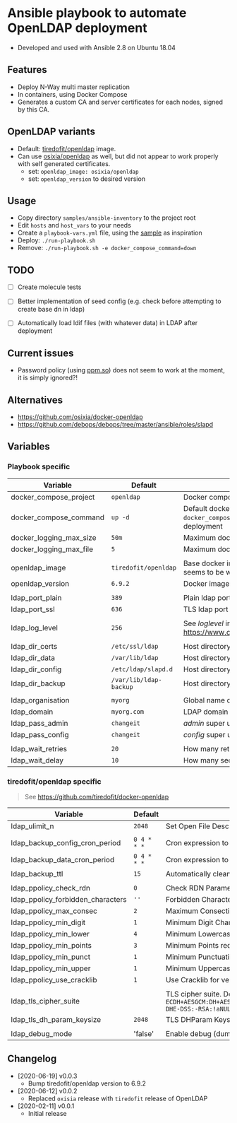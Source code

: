 # Ansible playbook to automate OpenLDAP deployment

- Developed and used with Ansible 2.8 on Ubuntu 18.04


## Features
- Deploy N-Way multi master replication
- In containers, using Docker Compose
- Generates a custom CA and server certificates for each nodes, signed by this CA.


## OpenLDAP variants
- Default: [tiredofit/openldap](https://hub.docker.com/r/tiredofit/openldap) image.
- Can use [osixia/openldap](https://hub.docker.com/r/osixia/openldap) as well, but did not appear to work properly with self generated certificates.
    - set: `openldap_image: osixia/openldap`
    - set: `openldap_version` to desired version


## Usage
- Copy directory `samples/ansible-inventory` to the project root
- Edit `hosts` and `host_vars` to your needs
- Create a `playbook-vars.yml` file, using the [sample](samples/playbook-vars.yml) as inspiration
- Deploy: `./run-playbook.sh`
- Remove: `./run-playbook.sh -e docker_compose_command=down`


## TODO
- [ ] Create molecule tests
- [ ] Better implementation of seed config (e.g. check before attempting to create base dn in ldap)
- [ ] Automatically load ldif files (with whatever data) in LDAP after deployment


## Current issues
- Password policy (using [ppm.so](https://github.com/ltb-project/ppm)) does not seem to work at the moment, it is simply ignored?!


## Alternatives
- https://github.com/osixia/docker-openldap
- https://github.com/debops/debops/tree/master/ansible/roles/slapd


## Variables
### Playbook specific

| Variable                          | Default                | Description                                                                                           |
|-----------------------------------|------------------------|-------------------------------------------------------------------------------------------------------|
| docker_compose_project            | `openldap`             | Docker compose project name (docker-compose -p)                                                       |
| docker_compose_command            | `up -d`                | Default docker-compose command. Use `-e docker_compose_command=down` for example to remove deployment |
| docker_logging_max_size           | `50m`                  | Maximum docker log file size                                                                          |
| docker_logging_max_file           | `5`                    | Maximum docker log files before recycling                                                             |
| |
| openldap_image                    | `tiredofit/openldap`   | Base docker image. At the moment, [tiredofit](https://hub.docker.com/r/tiredofit/openldap) release seems to be working better than oxisia one      |
| openldap_version                  | `6.9.2`                | Docker image tag                                                                                      |
| |
| ldap_port_plain                   | `389`                  | Plain ldap port                                                                                       |
| ldap_port_ssl                     | `636`                  | TLS ldap port                                                                                         |
| |
| ldap_log_level                    | `256`                  | See *loglevel* in https://www.openldap.org/doc/admin24/slapdconfig.html                               |
| |
| ldap_dir_certs                    | `/etc/ssl/ldap`        | Host directory to persist TLS certificates                                                            |
| ldap_dir_data                     | `/var/lib/ldap`        | Host directory to persist ldap data                                                                   |
| ldap_dir_config                   | `/etc/ldap/slapd.d`    | Host directory to persist ldap configuration                                                          |
| ldap_dir_backup                   | `/var/lib/ldap-backup` | Host directory to persist scheduled dumps                                                             |
| |
| ldap_organisation                 | `myorg`                | Global name of the organization                                                                       |
| ldap_domain                       | `myorg.com`            | LDAP domain (base_dn will be deducted from this)                                                      |
| ldap_pass_admin                   | `changeit`             | *admin* super user password                                                                           |
| ldap_pass_config                  | `changeit`             | *config* super user password                                                                          |
| |
| ldap_wait_retries                 | `20`                   | How many retries before ansible gives up                                                              |
| ldap_wait_delay                   | `10`                   | How many seconds does ansible wait before retrying                                                    |

### tiredofit/openldap specific
> See https://github.com/tiredofit/docker-openldap

| Variable                          | Default     | Description                                                           |
|-----------------------------------|-------------|-----------------------------------------------------------------------|
| ldap_ulimit_n                     | `2048`      | Set Open File Descriptor Limit                                        |
| |
| ldap_backup_config_cron_period    | `0 4 * * *` | Cron expression to schedule OpenLDAP config backup                    |
| ldap_backup_data_cron_period      | `0 4 * * *` | Cron expression to schedule OpenLDAP data backup                      |
| ldap_backup_ttl                   | `15`        | Automatically cleanup backup after how many days                      |
| |
| ldap_ppolicy_check_rdn            | `0`         | Check RDN Parameter (ppm.so - see https://github.com/ltb-project/ppm) |
| ldap_ppolicy_forbidden_characters | `''`        | Forbidden Characters (ppm.so)                                         |
| ldap_ppolicy_max_consec           | `2`         | Maximum Consective Character Pattern                                  |
| ldap_ppolicy_min_digit            | `1`         | Minimum Digit Characters                                              |
| ldap_ppolicy_min_lower            | `4`         | Minimum Lowercase Characters                                          |
| ldap_ppolicy_min_points           | `3`         | Minimum Points required to pass checker                               |
| ldap_ppolicy_min_punct            | `1`         | Minimum Punctuation Characters                                        |
| ldap_ppolicy_min_upper            | `1`         | Minimum Uppercase Characters                                          |
| ldap_ppolicy_use_cracklib         | `1`         | Use Cracklib for verifying words (ppm.so)                             |
| |
| ldap_tls_cipher_suite             |             | TLS cipher suite. Defualt: `ECDH+AESGCM:DH+AESGCM:ECDH+AES256:DH+AES256:ECDH+AES128:DH+AES:RSA+AESGCM:RSA+AES:-DHE-DSS:-RSA:!aNULL:!MD5:!DSS:!SHA` |
| ldap_tls_dh_param_keysize         | `2048`      | TLS DHParam Keysize                                                   |
| |
| ldap_debug_mode                   | 'false'     | Enable debug (dumps to ouput script output, etc)                      |


## Changelog
- [2020-06-19] v0.0.3
  - Bump tiredofit/openldap version to 6.9.2
- [2020-06-12] v0.0.2
  - Replaced `oxisia` release with `tiredofit` release of OpenLDAP
- [2020-02-11] v0.0.1
  - Initial release
